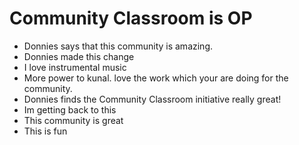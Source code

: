 # Community Classroom is OP

- Donnies says that this community is amazing.
- Donnies made this change
- I love instrumental music
- More power to kunal. love the work which your are doing for the community.
- Donnies finds the Community Classroom initiative really great!
- Im getting back to this 
- This community is great
- This is fun
